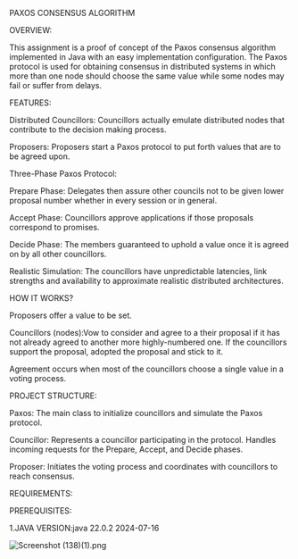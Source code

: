PAXOS CONSENSUS ALGORITHM 

OVERVIEW:
    
  This assignment is a proof of concept of the Paxos consensus algorithm implemented in Java with an easy implementation configuration. The Paxos protocol is used for obtaining consensus in distributed systems in which more than one node should choose the same value while some nodes may fail or suffer from delays.

FEATURES:

Distributed Councillors: Councillors actually emulate distributed nodes that contribute to the decision making process.

Proposers: Proposers start a Paxos protocol to put forth values that are to be agreed upon.

Three-Phase Paxos Protocol:

Prepare Phase: Delegates then assure other councils not to be given lower proposal number whether in every session or in general.

Accept Phase: Councillors approve applications if those proposals correspond to promises.

Decide Phase: The members guaranteed to uphold a value once it is agreed on by all other councillors.

Realistic Simulation: The councillors have unpredictable latencies, link strengths and availability to approximate realistic distributed architectures.

HOW IT WORKS?

Proposers offer a value to be set.

Councillors (nodes):Vow to consider and agree to a their proposal if it has not already agreed to another more highly-numbered one.
If the councillors support the proposal, adopted the proposal and stick to it.

Agreement occurs when most of the councillors choose a single value in a voting process.

PROJECT STRUCTURE:

Paxos:
The main class to initialize councillors and simulate the Paxos protocol.

Councillor:
Represents a councillor participating in the protocol.
Handles incoming requests for the Prepare, Accept, and Decide phases.

Proposer:
Initiates the voting process and coordinates with councillors to reach consensus.

REQUIREMENTS:

PREREQUISITES:

1.JAVA
  VERSION:java 22.0.2 2024-07-16

![Screenshot (138)(1).png](..%2F..%2FAppData%2FLocal%2FTemp%2Fkappframework-gqZoRo%2FScreenshot%20%28138%29%281%29.png)
